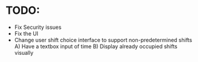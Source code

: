 # TODO: 

- Fix Security issues
- Fix the UI
- Change user shift choice interface to support non-predetermined shifts
  A) Have a textbox input of time
  B) Display already occupied shifts visually

